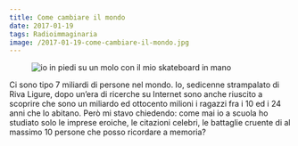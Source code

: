 ```yaml
---
title: Come cambiare il mondo
date: 2017-01-19
tags: Radioimmaginaria
image: /2017-01-19-come-cambiare-il-mondo.jpg
---
```

<figure>
	<img src='{{ image }}' alt='io in piedi su un molo con il mio skateboard in mano' class='u-photo'>
</figure>

Ci sono tipo 7 miliardi di persone nel mondo. Io, sedicenne strampalato di Riva Ligure, dopo un’era di ricerche su Internet sono anche riuscito a scoprire che sono un miliardo ed ottocento milioni i ragazzi fra i 10 ed i 24 anni che lo abitano. Però mi stavo chiedendo: come mai io a scuola ho studiato solo le imprese eroiche, le citazioni celebri, le battaglie cruente di al massimo 10 persone che posso ricordare a memoria?

